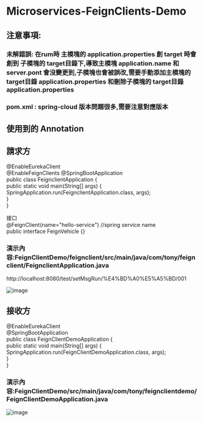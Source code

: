 # Microservices-FeignClients-Demo
## 注意事項:  
### 未解錯誤: 在rum時 主模塊的 application.properties 創 target 時會創到 子模塊的 target目錄下,導致主模塊 application.name 和 server.pont 會沒變更到,子模塊也會被誤改,需要手動添加主模塊的 target目錄 application.properties 和刪除子模塊的 target目錄 application.properties   

### pom.xml : spring-cloud 版本問題很多,需要注意對應版本

## 使用到的 Annotation

## 請求方 

@EnableEurekaClient  
@EnableFeignClients 
@SpringBootApplication  
public class FeignclientApplication {   
    public static void main(String[] args) {   
        SpringApplication.run(FeignclientApplication.class, args);   
    }  
}   

接口   
@FeignClient(name="hello-service") //spring service name   
public interface FeignVehicle {}   


### 演示內容:FeignClientDemo/feignclient/src/main/java/com/tony/feignclient/FeignclientApplication.java   
http://localhost:8080/test/setMsgRun/%E4%BD%A0%E5%A5%BD/001   

![image](https://github.com/lzz0826/Microservices-FeignClients-Demo/blob/main/jpg/2022-12-23%205.13.05.png)


## 接收方  
@EnableEurekaClient   
@SpringBootApplication    
public class FeignClientDemoApplication {   
    public static void main(String[] args) {   
        SpringApplication.run(FeignClientDemoApplication.class, args);   
    }   
}   


### 演示內容:FeignClientDemo/src/main/java/com/tony/feignclientdemo/FeignClientDemoApplication.java   

![image](https://github.com/lzz0826/Microservices-FeignClients-Demo/blob/main/jpg/2022-12-23%205.13.12.png)
